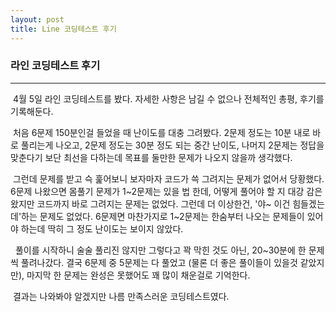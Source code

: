 ```yaml
---
layout: post
title: Line 코딩테스트 후기
---
```




### 라인 코딩테스트 후기

---

&nbsp;4월 5일 라인 코딩테스트를 봤다. 자세한 사항은 남길 수 없으나 전체적인 총평, 후기를 기록해둔다.



 &nbsp;처음 6문제 150분인걸 들었을 때 난이도를 대충 그려봤다. 2문제 정도는 10분 내로 바로 풀리는게 나오고, 2문제 정도는 30분 정도 되는 중간 난이도, 나머지 2문제는 정답을 맞춘다기 보단 최선을 다하는데 목표를 둘만한 문제가 나오지 않을까 생각했다.



&nbsp;그런데 문제를 받고 슥 훑어보니 보자마자 코드가 쓱 그려지는 문제가 없어서 당황했다. 6문제 나왔으면 몸풀기 문제가 1~2문제는 있을 법 한데, 어떻게 풀어야 할 지 대강 감은 왔지만 코드까지 바로 그려지는 문제는 없었다. 그런데 더 이상한건, '야~ 이건 힘들겠는데'하는 문제도 없었다. 6문제면 마찬가지로 1~2문제는 한숨부터 나오는 문제들이 있어야 하는데 딱히 그 정도 난이도는 보이지 않았다.



&nbsp; 풀이를 시작하니 술술 풀리진 않지만 그렇다고 꽉 막힌 것도 아닌, 20~30분에 한 문제씩 풀려나갔다. 결국 6문제 중 5문제는 다 풀었고 (물론 더 좋은 풀이들이 있을것 같았지만), 마지막 한 문제는 완성은 못했어도 꽤 많이 채운걸로 기억한다.



&nbsp;결과는 나와봐야 알겠지만 나름 만족스러운 코딩테스트였다.